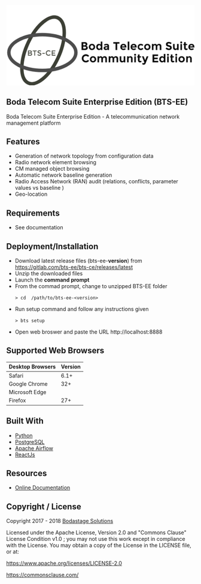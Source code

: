 ![BTS-EE Logo](/images/btsce-logo-named-selection.png)

## Boda Telecom Suite Enterprise Edition (BTS-EE)

Boda Telecom Suite Enterprise Edition - A telecommunication network management platform

## Features

* Generation of network topology from configuration data
* Radio network element browsing
* CM managed object browsing 
* Automatic network baseline generation
* Radio Access Network (RAN) audit (relations, conflicts, parameter values vs baseline )
* Geo-location

## Requirements 
* See documentation

## Deployment/Installation

* Download latest release files (bts-ee-**version**) from https://gitlab.com/bts-ee/bts-ce/releases/latest
* Unzip the downloaded files
* Launch the **command prompt**
* From the commad prompt, change to unzipped BTS-EE folder
  ```
  > cd  /path/to/bts-ee-<version>
  ```
* Run setup command and follow any instructions given
  ```
  > bts setup
  ```
* Open web broswer and paste the URL http://localhost:8888

## Supported Web Browsers

| Desktop Browsers | Version |
| -------- | -------- |
| Safari | 6.1+ |
| Google Chrome | 32+ |
| Microsoft Edge | |
| Firefox | 27+ |

## Built With
- [Python](https://www.python.org)
- [PostgreSQL](https://www.postgresql.org/)
- [Apache Airflow](https://airflow.apache.org/)
- [ReactJs](http://reactjs.org/)

## Resources

* [Online Documentation](http://docs.bodastage.com)

## Copyright / License

Copyright 2017 - 2018 [Bodastage Solutions](http://www.bodastage.com)

Licensed under the Apache License, Version 2.0 and "Commons Clause" License Condition v1.0 ; you may not use this work except in compliance with the License. You may obtain a copy of the License in the LICENSE file, or at:

https://www.apache.org/licenses/LICENSE-2.0

https://commonsclause.com/
